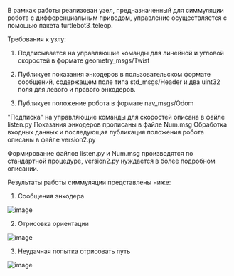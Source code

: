 В рамках работы реализован узел, предназначенный для симмуляции робота с дифференциальным приводом, управление осуществляется с помощью пакета turtlebot3_teleop.

Требования к узлу:
1. Подписывается на управляющие команды для линейной и угловой скоростей в формате geometry_msgs/Twist

2. Публикует показания энкодеров в пользовательском формате сообщений, содержащем поле типа std_msgs/Header и два uint32 поля для левого и правого энкодеров.

3. Публикует положение робота в формате nav_msgs/Odom

"Подписка" на управляющие команды для скоростей описана в файле listen.py
Показания энкодеров прописаны в файле Num.msg
Обработка входных данных и последующая публикация положения робота описаны в файле version2.py

Формирование файлов listen.py и Num.msg производятся по стандартной процедуре, version2.py нуждается в более подробном описании.


Результаты работы симмуляции представлены ниже:
1. Сообщения энкодера

![image](https://github.com/YaNeformail/simulation/assets/79791800/06cdb05a-239e-4627-870a-9b875608fe5f)

2. Отрисовка ориентации

![image](https://github.com/YaNeformail/simulation/assets/79791800/562af8fb-e9f9-4a39-8bd7-e83af7f9414e)

3. Неудачная попытка отрисовать путь

![image](https://github.com/YaNeformail/simulation/assets/79791800/3c189897-e432-4c76-af9f-89a151034256)
